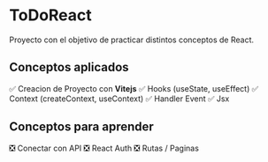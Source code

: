 # ToDoReact
Proyecto con el objetivo de practicar distintos conceptos de React.

## Conceptos aplicados
✅ Creacion de Proyecto con **Vitejs**
✅ Hooks (useState, useEffect)
✅ Context (createContext, useContext)
✅ Handler Event
✅ Jsx


## Conceptos para aprender
❎ Conectar con API
❎ React Auth
❎ Rutas / Paginas